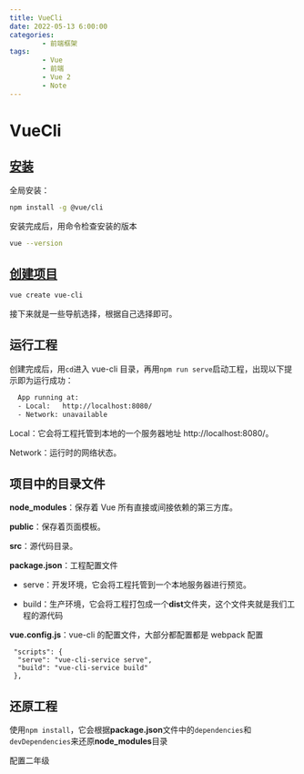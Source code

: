```yaml
---
title: VueCli
date: 2022-05-13 6:00:00
categories:
        - 前端框架
tags:
        - Vue
        - 前端
        - Vue 2
        - Note
---
```


# VueCli

## [安装](https://cli.vuejs.org/zh/guide/installation.html)

全局安装：

```sh
npm install -g @vue/cli
```

安装完成后，用命令检查安装的版本

```sh
vue --version
```

## [创建项目](https://cli.vuejs.org/zh/guide/creating-a-project.html)

```sh
vue create vue-cli
```

接下来就是一些导航选择，根据自己选择即可。

## 运行工程

创建完成后，用`cd`进入 vue-cli 目录，再用`npm run serve`启动工程，出现以下提示即为运行成功：

```sh
  App running at:
  - Local:   http://localhost:8080/
  - Network: unavailable
```

Local：它会将工程托管到本地的一个服务器地址 http://localhost:8080/。

Network：运行时的网络状态。

## 项目中的目录文件

**node_modules**：保存着 Vue 所有直接或间接依赖的第三方库。

**public**：保存着页面模板。

**src**：源代码目录。

**package.json**：工程配置文件

- serve：开发环境，它会将工程托管到一个本地服务器进行预览。

- build：生产环境，它会将工程打包成一个**dist**文件夹，这个文件夹就是我们工程的源代码

**vue.config.js**：vue-cli 的配置文件，大部分都配置都是 webpack 配置

```
 "scripts": {
  "serve": "vue-cli-service serve",
  "build": "vue-cli-service build"
 },
```

## 还原工程

使用`npm install`，它会根据**package.json**文件中的`dependencies`和`devDependencies`来还原**node_modules**目录

配置二年级
